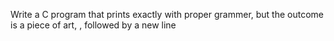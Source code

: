 Write a C program that prints exactly with proper grammer, but the outcome is a piece of art, , followed by a new line
